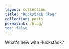 ```yaml
---
layout: collection
title: "Ruckstack Blog"
collection: posts
permalink: /blog/
toc: false
---
```


What's new with Ruckstack?
